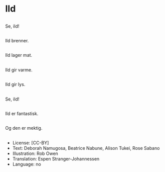 # Ild

##
Se, ild!

##
Ild brenner.

##
Ild lager mat.

##
Ild gir varme.

##
Ild gir lys.

##
Se, ild!

##
Ild er fantastisk.

##
Og den er mektig.

##
* License: [CC-BY]
* Text: Deborah Namugosa, Beatrice Nabune, Alison Tukei, Rose Sabano
* Illustration: Rob Owen
* Translation: Espen Stranger-Johannessen
* Language: no
